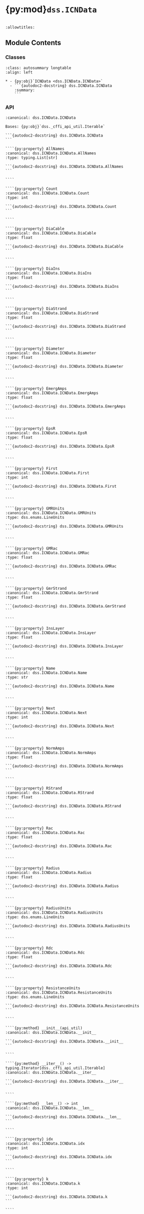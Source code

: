 # {py:mod}`dss.ICNData`

```{py:module} dss.ICNData
```

```{autodoc2-docstring} dss.ICNData
:allowtitles:
```

## Module Contents

### Classes

````{list-table}
:class: autosummary longtable
:align: left

* - {py:obj}`ICNData <dss.ICNData.ICNData>`
  - ```{autodoc2-docstring} dss.ICNData.ICNData
    :summary:
    ```
````

### API

`````{py:class} ICNData(api_util)
:canonical: dss.ICNData.ICNData

Bases: {py:obj}`dss._cffi_api_util.Iterable`

```{autodoc2-docstring} dss.ICNData.ICNData
```

````{py:property} AllNames
:canonical: dss.ICNData.ICNData.AllNames
:type: typing.List[str]

```{autodoc2-docstring} dss.ICNData.ICNData.AllNames
```

````

````{py:property} Count
:canonical: dss.ICNData.ICNData.Count
:type: int

```{autodoc2-docstring} dss.ICNData.ICNData.Count
```

````

````{py:property} DiaCable
:canonical: dss.ICNData.ICNData.DiaCable
:type: float

```{autodoc2-docstring} dss.ICNData.ICNData.DiaCable
```

````

````{py:property} DiaIns
:canonical: dss.ICNData.ICNData.DiaIns
:type: float

```{autodoc2-docstring} dss.ICNData.ICNData.DiaIns
```

````

````{py:property} DiaStrand
:canonical: dss.ICNData.ICNData.DiaStrand
:type: float

```{autodoc2-docstring} dss.ICNData.ICNData.DiaStrand
```

````

````{py:property} Diameter
:canonical: dss.ICNData.ICNData.Diameter
:type: float

```{autodoc2-docstring} dss.ICNData.ICNData.Diameter
```

````

````{py:property} EmergAmps
:canonical: dss.ICNData.ICNData.EmergAmps
:type: float

```{autodoc2-docstring} dss.ICNData.ICNData.EmergAmps
```

````

````{py:property} EpsR
:canonical: dss.ICNData.ICNData.EpsR
:type: float

```{autodoc2-docstring} dss.ICNData.ICNData.EpsR
```

````

````{py:property} First
:canonical: dss.ICNData.ICNData.First
:type: int

```{autodoc2-docstring} dss.ICNData.ICNData.First
```

````

````{py:property} GMRUnits
:canonical: dss.ICNData.ICNData.GMRUnits
:type: dss.enums.LineUnits

```{autodoc2-docstring} dss.ICNData.ICNData.GMRUnits
```

````

````{py:property} GMRac
:canonical: dss.ICNData.ICNData.GMRac
:type: float

```{autodoc2-docstring} dss.ICNData.ICNData.GMRac
```

````

````{py:property} GmrStrand
:canonical: dss.ICNData.ICNData.GmrStrand
:type: float

```{autodoc2-docstring} dss.ICNData.ICNData.GmrStrand
```

````

````{py:property} InsLayer
:canonical: dss.ICNData.ICNData.InsLayer
:type: float

```{autodoc2-docstring} dss.ICNData.ICNData.InsLayer
```

````

````{py:property} Name
:canonical: dss.ICNData.ICNData.Name
:type: str

```{autodoc2-docstring} dss.ICNData.ICNData.Name
```

````

````{py:property} Next
:canonical: dss.ICNData.ICNData.Next
:type: int

```{autodoc2-docstring} dss.ICNData.ICNData.Next
```

````

````{py:property} NormAmps
:canonical: dss.ICNData.ICNData.NormAmps
:type: float

```{autodoc2-docstring} dss.ICNData.ICNData.NormAmps
```

````

````{py:property} RStrand
:canonical: dss.ICNData.ICNData.RStrand
:type: float

```{autodoc2-docstring} dss.ICNData.ICNData.RStrand
```

````

````{py:property} Rac
:canonical: dss.ICNData.ICNData.Rac
:type: float

```{autodoc2-docstring} dss.ICNData.ICNData.Rac
```

````

````{py:property} Radius
:canonical: dss.ICNData.ICNData.Radius
:type: float

```{autodoc2-docstring} dss.ICNData.ICNData.Radius
```

````

````{py:property} RadiusUnits
:canonical: dss.ICNData.ICNData.RadiusUnits
:type: dss.enums.LineUnits

```{autodoc2-docstring} dss.ICNData.ICNData.RadiusUnits
```

````

````{py:property} Rdc
:canonical: dss.ICNData.ICNData.Rdc
:type: float

```{autodoc2-docstring} dss.ICNData.ICNData.Rdc
```

````

````{py:property} ResistanceUnits
:canonical: dss.ICNData.ICNData.ResistanceUnits
:type: dss.enums.LineUnits

```{autodoc2-docstring} dss.ICNData.ICNData.ResistanceUnits
```

````

````{py:method} __init__(api_util)
:canonical: dss.ICNData.ICNData.__init__

```{autodoc2-docstring} dss.ICNData.ICNData.__init__
```

````

````{py:method} __iter__() -> typing.Iterator[dss._cffi_api_util.Iterable]
:canonical: dss.ICNData.ICNData.__iter__

```{autodoc2-docstring} dss.ICNData.ICNData.__iter__
```

````

````{py:method} __len__() -> int
:canonical: dss.ICNData.ICNData.__len__

```{autodoc2-docstring} dss.ICNData.ICNData.__len__
```

````

````{py:property} idx
:canonical: dss.ICNData.ICNData.idx
:type: int

```{autodoc2-docstring} dss.ICNData.ICNData.idx
```

````

````{py:property} k
:canonical: dss.ICNData.ICNData.k
:type: int

```{autodoc2-docstring} dss.ICNData.ICNData.k
```

````

`````
